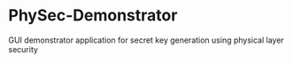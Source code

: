 # PhySec-Demonstrator
GUI demonstrator application for secret key generation using physical layer security
